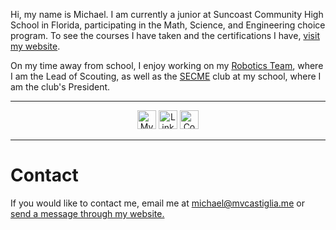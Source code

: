 Hi, my name is Michael. I am currently a junior at Suncoast Community High School in Florida, participating in the Math, Science, and Engineering choice program. To see the courses I have taken and the certifications I have, [visit my website](https://mvcastiglia.me/portfolio). 

On my time away from school, I enjoy working on my [Robotics Team](https://mvcastiglia.me/first-robotics), where I am the Lead of Scouting, as well as the [SECME](http://secme.org) club at my school, where I am the club's President.

---
<p align="center">
<a href="https://mvcastiglia.me"><img src="https://github.com/mcastiglia/mcastiglia/icons/web.png" height="30" alt="My Website"></a>
<a href="https://www.linkedin.com/in/michael-castiglia/"><img src="https://github.com/mcastiglia/mcastiglia/icons/linkedin.png" height="30" alt="LinkedIn"></a>
<a href="https://mvcastiglia.me/contact"><img src="https://github.com/mcastiglia/mcastiglia/icons/contact.png" height="30" alt="Contact Me"></a>
</p>

---
# Contact
If you would like to contact me, email me at [michael@mvcastiglia.me](mailto:michael@mvcastiglia.me) or [send a message through my website.](https://mvcastiglia.me/contact) 

<!--
**mcastiglia/mcastiglia** is a ✨ _special_ ✨ repository because its `README.md` (this file) appears on your GitHub profile.

Here are some ideas to get you started:

- 🔭 I’m currently working on ...
- 🌱 I’m currently learning ...
- 👯 I’m looking to collaborate on ...
- 🤔 I’m looking for help with ...
- 💬 Ask me about ...
- 📫 How to reach me: ...
- 😄 Pronouns: ...
- ⚡ Fun fact: ...

My Links: mvcastiglia.me 179swampthing.org
-->

